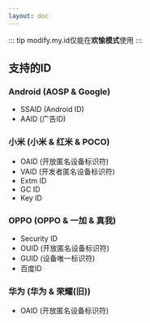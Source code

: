 ```yaml
---
layout: doc
---
```


::: tip
modify.my.id仅能在**欢愉模式**使用
:::

## 支持的ID

### Android (AOSP & Google)

- SSAID (Android ID)
- AAID (广告ID)

### 小米 (小米 & 红米 & POCO)

- OAID (开放匿名设备标识符)
- VAID (开发者匿名设备标识符)
- Extm ID
- GC ID
- Key ID

### OPPO (OPPO & 一加 & 真我)

- Security ID
- OUID (开放匿名设备标识符)
- GUID (设备唯一标识符)
- 百度ID

### 华为 (华为 & 荣耀(旧))

- OAID (开放匿名设备标识符)
